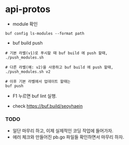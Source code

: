 # api-protos
- module 확인

```
buf config ls-modules --format path
```

- buf build push

```
# 기본 라벨(v1)로 푸시할 때 buf build 에 push 할때,
./push_modules.sh

# 다른 라벨(예: v2)을 사용하고 buf build 에 push 할때,
./push_modules.sh v2

# 이후 기본 라벨에서 업데이트 할때는 
buf push

```
- F1 누르면 buf lint 실행.

- check https://buf.build/seoyhaein

### TODO
- 일단 마무리 하고, 이제 실제적인 코딩 작업에 들어가자.  
- 에러 체크와 만들어진 pb.go 파일들 확인하면서 마무리 하자.  